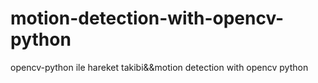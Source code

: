 # motion-detection-with-opencv-python
opencv-python ile hareket takibi&amp;&amp;motion detection with opencv python

